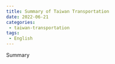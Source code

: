 ```yaml
---
title: Summary of Taiwan Transportation
date: 2022-06-21
categories: 
 - taiwan-transportation
tags:
 - English
---
```


Summary